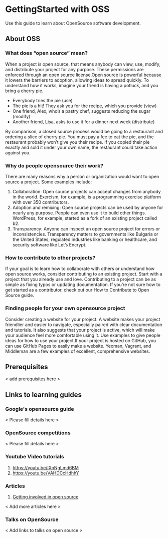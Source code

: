 # GettingStarted with OSS
Use this guide to learn about OpenSource software development. 

## About OSS

### What does “open source” mean?
When a project is open source, that means anybody can view, use, modify, and distribute your project for any purpose. These permissions are enforced through an open source license.Open source is powerful because it lowers the barriers to adoption, allowing ideas to spread quickly.
To understand how it works, imagine your friend is having a potluck, and you bring a cherry pie.
* Everybody tries the pie (use)
* The pie is a hit! They ask you for the recipe, which you provide (view)
* One friend, Alex, who’s a pastry chef, suggests reducing the sugar (modify)
* Another friend, Lisa, asks to use it for a dinner next week (distribute)

By comparison, a closed source process would be going to a restaurant and ordering a slice of cherry pie. You must pay a fee to eat the pie, and the restaurant probably won’t give you their recipe. If you copied their pie exactly and sold it under your own name, the restaurant could take action against you.

### Why do people opensource their work? 
There are many reasons why a person or organization would want to open source a project. Some examples include:
1. Collaboration: Open source projects can accept changes from anybody in the world. Exercism, for example, is a programming exercise platform with over 350 contributors.
2. Adoption and remixing: Open source projects can be used by anyone for nearly any purpose. People can even use it to build other things. WordPress, for example, started as a fork of an existing project called b2.
3. Transparency: Anyone can inspect an open source project for errors or inconsistencies. Transparency matters to governments like Bulgaria or the United States, regulated industries like banking or healthcare, and security software like Let’s Encrypt.

### How to contribute to other projects?
If your goal is to learn how to collaborate with others or understand how open source works, consider contributing to an existing project. Start with a project that you already use and love. Contributing to a project can be as simple as fixing typos or updating documentation.
If you’re not sure how to get started as a contributor, check out our How to Contribute to Open Source guide.

### Finding people for your own opensource project
Consider creating a website for your project. A website makes your project friendlier and easier to navigate, especially paired with clear documentation and tutorials. It also suggests that your project is active, which will make your audience feel more comfortable using it. Use examples to give people ideas for how to use your project.If your project is hosted on GitHub, you can use GitHub Pages to easily make a website. Yeoman, Vagrant, and Middleman are a few examples of excellent, comprehensive websites.

## Prerequisites
< add prerequisites here >

## Links to learning guides

### Google's opensource guide
 < Please fill details here >

### OpenSource competitions
  < Please fill details here >

### Youtube Video tutorials
1. https://youtu.be/IXnNgLmd6BM
2. https://youtu.be/VAHDCcHdhhY

### Articles
1. [Getting involved in open source](https://opensource.com/life/15/2/developers-guide-getting-involved-open-source)

< Add more articles here >

### Talks on OpenSource
  < Add links to talks on open source >